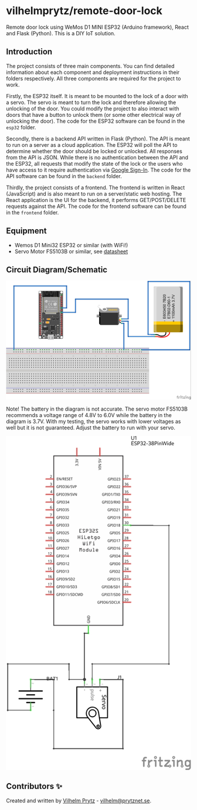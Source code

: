 # vilhelmprytz/remote-door-lock

Remote door lock using WeMos D1 MINI ESP32 (Arduino framework), React and Flask (Python). This is a DIY IoT solution.

## Introduction

The project consists of three main components. You can find detailed information about each component and deployment instructions in their folders respectively. All three components are required for the project to work.

Firstly, the ESP32 itself. It is meant to be mounted to the lock of a door with a servo. The servo is meant to turn the lock and therefore allowing the unlocking of the door. You could modify the project to also interact with doors that have a button to unlock them (or some other electrical way of unlocking the door). The code for the ESP32 software can be found in the `esp32` folder.

Secondly, there is a backend API written in Flask (Python). The API is meant to run on a server as a cloud application. The ESP32 will poll the API to determine whether the door should be locked or unlocked. All responses from the API is JSON. While there is no authentication between the API and the ESP32, all requests that modify the state of the lock or the users who have access to it require authentication via [Google Sign-In](https://developers.google.com/identity/sign-in/web/sign-in). The code for the API software can be found in the `backend` folder.

Thirdly, the project consists of a frontend. The frontend is written in React (JavaScript) and is also meant to run on a server/static web hosting. The React application is the UI for the backend, it performs GET/POST/DELETE requests against the API. The code for the frontend software can be found in the `frontend` folder.

## Equipment

- Wemos D1 Mini32 ESP32 or similar (with WiFi!)
- Servo Motor FS5103B or similar, see [datasheet](https://www.pololu.com/file/0J1431/FS5103B-specs.pdf)

## Circuit Diagram/Schematic

![Circuit Diagram created with Fritzing](docs/circuit-diagram.jpg)

Note! The battery in the diagram is not accurate. The servo motor FS5103B recommends a voltage range of 4.8V to 6.0V while the battery in the diagram is 3.7V. With my testing, the servo works with lower voltages as well but it is not guaranteed. Adjust the battery to run with your servo.

![Circuit Schematic created with Fritzing](docs/circuit-schematic.jpg)

## Contributors ✨

Created and written by [Vilhelm Prytz](https://github.com/vilhelmprytz) - [vilhelm@prytznet.se](mailto:vilhelm@prytznet.se).
